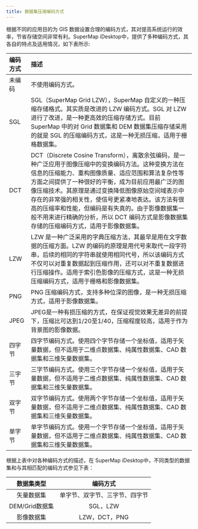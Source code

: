 ```yaml
---
title: 数据集压缩编码方式 
---
```

  
根据不同的应用目的为 GIS 数据设置合理的编码方式，其对提高系统运行的效率，节省存储空间非常有利。SuperMap iDesktop中，提供了多种编码方式，其各自的特点及适用情况，如下表所示:  
  
编码方式|描述  
:----|:----
未编码|不使用编码方式。   
SGL|SGL（SuperMap Grid LZW），SuperMap 自定义的一种压缩存储格式。其实质是改进的 LZW 编码方式。SGL 对 LZW 进行了改进，是一种更高效的压缩存储方式。目前 SuperMap 中的对 Grid 数据集和 DEM 数据集压缩存储采用的就是 SGL 的压缩编码方式，这是一种无损压缩，适用于栅格数据集。  
DCT|DCT（Discrete Cosine Transform），离散余弦编码，是一种广泛应用于图像压缩中的变换编码方法。这种变换方法在信息的压缩能力、重构图像质量、适应范围和算法复杂性等方面之间提供了一种很好的平衡，成为目前应用最广泛的图像压缩技术。其原理是通过变换降低图像原始空间域表示中存在的非常强的相关性，使信号更紧凑地表达。该方法有很高的压缩率和性能，但编码是有失真的。由于影像数据集一般不用来进行精确的分析，所以 DCT 编码方式是影像数据集存储的压缩编码方式，适用于影像数据集。  
LZW|LZW 是一种广泛采用的字典压缩方法，其最早是用在文字数据的压缩方面。LZW 的编码的原理是用代号来取代一段字符串，后续的相同的字符串就使用相同代号，所以该编码方式不仅可以对重复数据起到压缩作用，还可以对不重复数据进行压缩操作。适用于索引色影像的压缩方式，这是一种无损压缩编码方式，适用于栅格和影像数据集。  
PNG|PNG 压缩编码方式，支持多种位深的图像，是一种无损压缩方式，适用于影像数据集。  
JPEG|JPEG是一种有损压缩的方式，在保证视觉效果无差异的前提下，压缩比可达到1/20至1/40，压缩程度较高，适用于作为背景图的影像数据。  
四字节|四字节编码方式。使用四个字节存储一个坐标值，适用于矢量数据，但不适用于二维点数据集、纯属性数据集、CAD&nbsp;数据集和三维矢量数据集。
三字节|三字节编码方式。使用三个字节存储一个坐标值，适用于矢量数据，但不适用于二维点数据集、纯属性数据集、CAD&nbsp;数据集和三维矢量数据集。  
双字节|双字节编码方式。使用两个字节存储一个坐标值，适用于矢量数据，但不适用于二维点数据集、纯属性数据集、CAD&nbsp;数据集和三维矢量数据集。  
单字节|单字节编码方式。使用一个字节存储一个坐标值，适用于矢量数据，但不适用于二维点数据集、纯属性数据集、CAD&nbsp;数据集和三维矢量数据集。  

根据上表中对各种编码方式的描述，在 SuperMap iDesktop中，不同类型的数据集和与其相匹配的编码方式参见下表：

数据集类型|编码方式  
:---:|:---:
矢量数据集|单字节、双字节、三字节、四字节
DEM/Grid数据集|SGL，LZW
影像数据集|LZW，DCT，PNG




    
